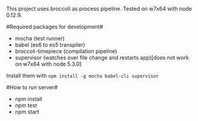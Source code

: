 This project uses broccoli as process pipeline. Tested on w7x64 with node 0.12.9.

#Required packages for development#

 - mocha (test runner)
 - babel (es6 to es5 transpiler)
 - broccoli-timepiece (compilation pipeline)
 - supervisor (watches over file change and restarts app)[does not work on w7x64 with node 5.3.0]

Install them with `npm install -g mocha babel-cli supervisor`

#How to run server#

 - npm install
 - npm test
 - npm start 
